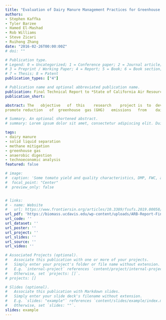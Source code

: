 ```yaml
---
title: "Evaluation of Dairy Manure Management Practices for Greenhouse Gas Emissions Mitigation in California"
authors:
- Stephen Kaffka
- Tyler Barzee
- Hamed El-Mashad
- Rob Williams
- Steve Zicari
- Ruihong Zhang
date: "2016-02-26T00:00:00Z"
# doi: ""

# Publication type.
# Legend: 0 = Uncategorized; 1 = Conference paper; 2 = Journal article;
# 3 = Preprint / Working Paper; 4 = Report; 5 = Book; 6 = Book section;
# 7 = Thesis; 8 = Patent
publication_types: ["4"]

# Publication name and optional abbreviated publication name.
publication: Final Technical Report to *State of California Air Resources Board*
publication_short:

abstract: The	objective	of	this	research	project	is	to	develop	information	to	help	inform	policies	to	
promote	reduction	of	greenhouse	gas	(GHG)	emissions	from	dairy	manure	management	in California. This	research (1)	describes	and	evaluates	manure	management	technology options	currently	or	potentially	available	to	dairy	farms	in	California,	(2)	compares technologies	based	on	GHG	emissions	reduction	potential,	costs	and	limitations,	and	(3)	estimates	GHG	mitigation	cost	(or	supply) curves	for	various	manure	management strategies	if	applied	across	large	fractions	of	the	California	dairy	industry.		Air	and	water	quality	implications	are	discussed	based	on	limited	data	and	other	technical	studies	available,	especially	those	focused	on	California	conditions.	

# Summary. An optional shortened abstract.
# summary: Lorem ipsum dolor sit amet, consectetur adipiscing elit. Duis posuere tellus ac convallis placerat. Proin tincidunt magna sed ex sollicitudin condimentum.

tags:
- dairy manure
- solid liquid separation
- methane mitigation
- greenhouse gas
- anaerobic digestion
- technoeconomic analysis
featured: false

# image:
#  caption: 'Some tomato yield and quality characteristics, DMP, FWC, and DMC all refer to different digestate biofertilizer treatments'
#  focal_point: "Center"
#  preview_only: false


# links:
# - name: Website
#   url: https://www.frontiersin.org/articles/10.3389/fsufs.2019.00058/full
url_pdf: 'https://biomass.ucdavis.edu/wp-content/uploads/ARB-Report-Final-Draft-Transmittal-Feb-26-2016.pdf'
url_code: ''
url_dataset: ''
url_poster: ''
url_project: ''
url_slides: ''
url_source: ''
url_video: ''

# Associated Projects (optional).
#   Associate this publication with one or more of your projects.
#   Simply enter your project's folder or file name without extension.
#   E.g. `internal-project` references `content/project/internal-project/index.md`.
#   Otherwise, set `projects: []`.
# projects: []

# Slides (optional).
#   Associate this publication with Markdown slides.
#   Simply enter your slide deck's filename without extension.
#   E.g. `slides: "example"` references `content/slides/example/index.md`.
#   Otherwise, set `slides: ""`.
slides: example
---
```



